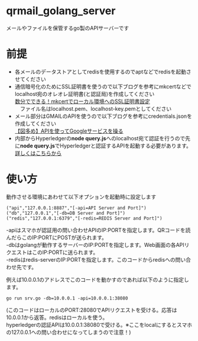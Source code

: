 # qrmail_golang_server

メールやファイルを保管するgo製のAPIサーバーです<br>

# 前提<br>

 - 各メールのデータストアとしてredisを使用するのでaptなどでredisを起動させてください<br>
 - 通信暗号化のためにSSL証明書を使うので以下ブログを参考にmkcertなどでlocalhost宛のオレオレ証明書(と認証局)を作成してください<br>
[数分でできる！mkcertでローカル環境へのSSL証明書設定](https://www.hivelocity.co.jp/blog/46149/)<br>
　ファイル名はlocalhost.pem、localhost-key.pemとしてください
 - メール部分はGMAILのAPIを使うので以下ブログを参考にcredentials.jsonを作成してください<br>
[【図多め】APIを使ってGoogleサービスを操る](https://tech-blog.rakus.co.jp/entry/20180725/google-apis/google-cloud-platform/quickstart)
 - 内部からHyperledgerの**node query.js**へのlocalhost宛て認証を行うので先に**node query.js**でHyperledgerと認証するAPIを起動する必要があります。<br>
[詳しくはこちらから](https://github.com/yasutakatou/fabcar)

# 使い方<br>

動作させる環境にあわせて以下オプションを起動時に設定します<br>

```
("api","127.0.0.1:8887","[-api=API Server and Port]")
("db","127.0.0.1","[-db=DB Server and Port]")
("redis","127.0.0.1:6379","[-redis=REDIS Server and Port]")
```

-apiはスマホが認証用の問い合わせAPIのIP:PORTを指定します。QRコードを読んだらこのIP:PORTにPOSTが送られます。<br>
-dbはgolangが動作するサーバーのIP:PORTを指定します。Web画面の各APIリクエストはこのIP:PORTに送られます。<br>
-redisはredis-serverのIP:PORTを指定します。このコードからredisへの問い合わせ先です。<br>

例えば10.0.0.1のアドレスでこのコードを動かすのであれば以下のように指定します。

```
go run srv.go -db=10.0.0.1 -api=10.0.0.1:38080
```

(このコードはローカルのPORT:28080でAPIリクエストを受ける。応答は10.0.0.1から返答。redisはローカルを使う。<br>
 hyperledgerの認証APIは10.0.0.1:38080で受ける。※ここをlocalにするとスマホの127.0.0.1への問い合わせになってしまうので注意！)<br>
